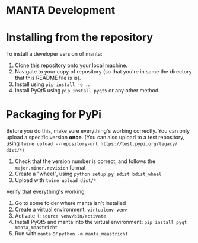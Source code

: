 # MANTA Development

# Installing from the repository

To install a developer version of manta:

1. Clone this repository onto your local machine.
2. Navigate to your copy of repository (so that you're in same the directory that this README file is is).
3. Install using `pip install -e .`.
4. Install PyQt5 using `pip install pyqt5` or any other method.

# Packaging for PyPi

Before you do this, make sure everything's working correctly.
You can only upload a specific version **once**.
(You can also upload to a test repository, using `twine upload --repository-url https://test.pypi.org/legacy/ dist/*`)

1. Check that the version number is correct, and follows the `major.minor.revision` format
2. Create a "wheel", using `python setup.py sdist bdist_wheel`
3. Upload with `twine upload dist/*`

Verify that everything's working:

1. Go to some folder where manta isn't installed
2. Create a virtual environment: `virtualenv venv`
3. Activate it: `source venv/bin/activate`
4. Install PyQt5 and manta into the virtual environment: `pip install pyqt manta_maastricht`
5. Run with `manta` or `python -m manta_maastricht`

